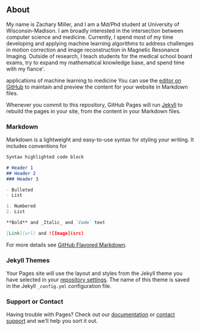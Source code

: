 ## About

My name is Zachary Miller, and I am a Md/Phd student at University of Wisconsin-Madison. I am broadly interested in the intersection between computer science and medicine. Currently, I spend most of my time developing and applying machine learning algorithms to address challenges in motion correction and image reconstruction in Magnetic Resonance Imaging. Outside of research, I teach students for the medical school board exams, try to expand my mathematical knowledge base, and spend time with my fiance'. 


applications of machine learning to medicine You can use the [editor on GitHub](https://github.com/zacman2400/zacman2400.github.io/edit/master/docs/index.md) to maintain and preview the content for your website in Markdown files.

Whenever you commit to this repository, GitHub Pages will run [Jekyll](https://jekyllrb.com/) to rebuild the pages in your site, from the content in your Markdown files.

### Markdown

Markdown is a lightweight and easy-to-use syntax for styling your writing. It includes conventions for

```markdown
Syntax highlighted code block

# Header 1
## Header 2
### Header 3

- Bulleted
- List

1. Numbered
2. List

**Bold** and _Italic_ and `Code` text

[Link](url) and ![Image](src)
```

For more details see [GitHub Flavored Markdown](https://guides.github.com/features/mastering-markdown/).

### Jekyll Themes

Your Pages site will use the layout and styles from the Jekyll theme you have selected in your [repository settings](https://github.com/zacman2400/zacman2400.github.io/settings). The name of this theme is saved in the Jekyll `_config.yml` configuration file.

### Support or Contact

Having trouble with Pages? Check out our [documentation](https://docs.github.com/categories/github-pages-basics/) or [contact support](https://support.github.com/contact) and we’ll help you sort it out.
